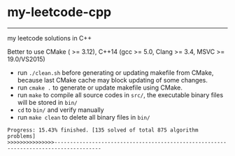 # my-leetcode-cpp

----
my leetcode solutions in C++

Better to use CMake ( >= 3.12), C++14 (gcc >= 5.0, Clang >= 3.4, MSVC >= 19.0/VS2015)

- run `./clean.sh` before generating or updating makefile from CMake, because last CMake cache may block updating of some changes.
- run `cmake .` to generate or update makefile using CMake.
- run `make` to compile all source codes in `src/`, the executable binary files will be stored in `bin/`
- `cd` to `bin/` and verify manually
- run `make clean` to delete all binary files in `bin/`


```
Progress: 15.43% finished. [135 solved of total 875 algorithm problems]
>>>>>>>>>>>>>>>-------------------------------------------------------------------------------------
```
